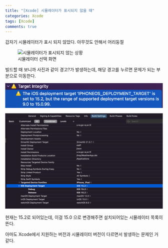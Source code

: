 ```yaml
---
title: "[Xcode] 시뮬레이터가 표시되지 않을 때"
categories: Xcode
tags: [Xcode]
comments: true
---
```


갑자기 시뮬레이터가 표시 되지 않았다. 아무것도 안해서 어리둥절

<figure>
    <img src="/not-visible-simulator/simulators.png" alt="시뮬레이터가 표시되지 않는 상황" />
    <figcaption>시뮬레이터 선택 화면</figcaption>
</figure>

빌드할 때 보니까 사진과 같이 경고?가 발생하는데, 해당 경고를 누르면 문제가 되는 부분으로 이동한다.

![BuildTime Target Integrity](./target-integrity.png)

![Build Settings](./build-settings.png)

현재는 15.2로 되어있는데, 이걸 15.0 으로 변경해주면 설치되어있는 시뮬레이터 목록이 뜬다.

아마도 Xcode에서 지원하는 버전과 시뮬레이터 버전이 다르면서 발생하는 문제인 거 같다.